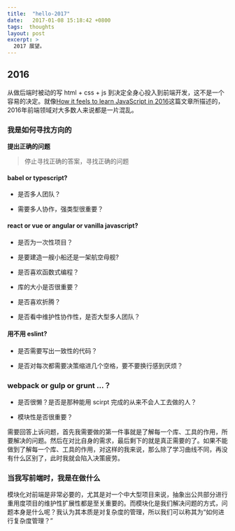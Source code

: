 ```yaml
---
title:  "hello-2017"
date:   2017-01-08 15:18:42 +0800
tags:  thoughts
layout: post
excerpt: >
  2017 展望。
---
```


## 2016
从做后端时被动的写 html + css + js 到决定全身心投入到前端开发，这不是一个容易的决定。就像[How it feels to learn JavaScript in 2016]这篇文章所描述的，2016年前端领域对大多数人来说都是一片混乱。

### 我是如何寻找方向的
**提出正确的问题**

> 停止寻找正确的答案，寻找正确的问题

#### babel or typescript?
* 是否多人团队？

* 需要多人协作，强类型很重要？

#### react or vue or angular or vanilla javascript?
* 是否为一次性项目？

* 是要建造一艘小船还是一架航空母舰?

* 是否喜欢函数式编程？

* 库的大小是否很重要？

* 是否喜欢折腾？

* 是否看中维护性协作性，是否大型多人团队？

#### 用不用 eslint?
* 是否需要写出一致性的代码？

* 是否对每次都需要决策缩进几个空格，要不要换行感到厌烦？

### webpack or gulp or grunt ...？
* 是否很懒？是否是那种能用 scirpt 完成的从来不会人工去做的人？

* 模块性是否很重要？

需要回答上诉问题，首先我需要做的第一件事就是了解每一个库、工具的作用，所要解决的问题。然后在对比自身的需求，最后剩下的就是真正需要的了。如果不能做到了解每一个库、工具的作用，对这样的我来说，那么除了学习曲线不同，再没有什么区别了，此时我就会陷入决策疲劳。

### 当我写前端时，我是在做什么
模块化对前端是非常必要的，尤其是对一个中大型项目来说，抽象出公共部分进行重用度项目的维护性扩展性都是至关重要的。而模块化是我们解决问题的方式，问题本身是什么呢？我认为其本质是对复杂度的管理，所以我们可以称其为“如何进行复杂度管理？”



[How it feels to learn JavaScript in 2016]: https://hackernoon.com/how-it-feels-to-learn-javascript-in-2016-d3a717dd577f
